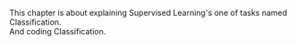 This chapter is about explaining Supervised Learning's one of tasks named Classification.  
And coding Classification.
